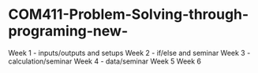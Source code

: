 # COM411-Problem-Solving-through-programing-new-

Week 1 - inputs/outputs and setups
Week 2 - if/else and seminar
Week 3 - calculation/seminar
Week 4 - data/seminar
Week 5
Week 6
